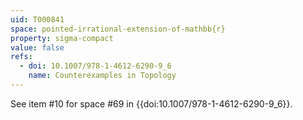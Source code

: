 ```yaml
---
uid: T000841
space: pointed-irrational-extension-of-mathbb{r}
property: sigma-compact
value: false
refs:
  - doi: 10.1007/978-1-4612-6290-9_6
    name: Counterexamples in Topology
---
```

See item #10 for space #69 in {{doi:10.1007/978-1-4612-6290-9_6}}.
